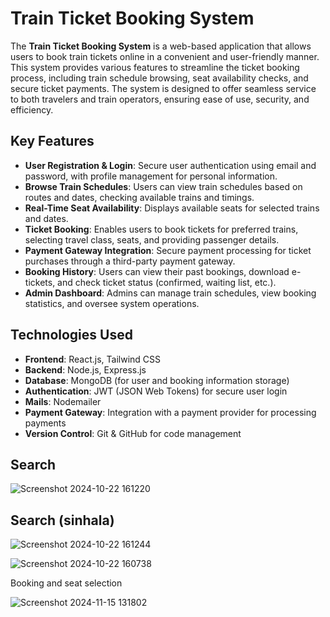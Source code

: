 
# Train Ticket Booking System

The **Train Ticket Booking System** is a web-based application that allows users to book train tickets online in a convenient and user-friendly manner. This system provides various features to streamline the ticket booking process, including train schedule browsing, seat availability checks, and secure ticket payments. The system is designed to offer seamless service to both travelers and train operators, ensuring ease of use, security, and efficiency.

## Key Features

- **User Registration & Login**: Secure user authentication using email and password, with profile management for personal information.
- **Browse Train Schedules**: Users can view train schedules based on routes and dates, checking available trains and timings.
- **Real-Time Seat Availability**: Displays available seats for selected trains and dates.
- **Ticket Booking**: Enables users to book tickets for preferred trains, selecting travel class, seats, and providing passenger details.
- **Payment Gateway Integration**: Secure payment processing for ticket purchases through a third-party payment gateway.
- **Booking History**: Users can view their past bookings, download e-tickets, and check ticket status (confirmed, waiting list, etc.).
- **Admin Dashboard**: Admins can manage train schedules, view booking statistics, and oversee system operations.

## Technologies Used

- **Frontend**: React.js, Tailwind CSS
- **Backend**: Node.js, Express.js
- **Database**: MongoDB (for user and booking information storage)
- **Authentication**: JWT (JSON Web Tokens) for secure user login
- **Mails**: Nodemailer
- **Payment Gateway**: Integration with a payment provider for processing payments
- **Version Control**: Git & GitHub for code management

 ## Search 
![Screenshot 2024-10-22 161220](https://github.com/user-attachments/assets/39f51ad9-27ff-4ae5-b522-91f6d3a0f357)

## Search (sinhala)
![Screenshot 2024-10-22 161244](https://github.com/user-attachments/assets/94efc4c8-2dbf-4cce-9741-d44b63eb2189)

![Screenshot 2024-10-22 160738](https://github.com/user-attachments/assets/c3821e9d-3da2-4345-83a3-0f6881dd67ca)

Booking and seat selection

![Screenshot 2024-11-15 131802](https://github.com/user-attachments/assets/221e02f3-cf69-4862-8f4e-7d0ebae4cbeb)

